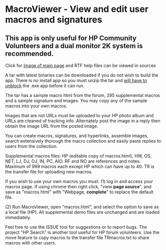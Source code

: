 # MacroViewer - View and edit user macros and signatures
 
## This app is only useful for HP Community Volunteers and a dual monitor 2K system is recommended.

Click for <a href="https://h30434.www3.hp.com/t5/image/serverpage/image-id/371770iB4D290AA0F681417" target="_blank">Image of main page</a> and RTF help files can be viewed in sources

A tar with latest binaries can be downloaded if you do not wish to build the app.  There is no install app so you must unzip the tar and <a href="https://h30434.www3.hp.com/t5/image/serverpage/image-id/371726i4F7A8A35B3DFE493" target="_blank">will have to unblock</a> the .exe app before it can run.

The tar has a sample macro html from the forum, 295 supplemental macros and a sample signature and images.  You may copy any of the sample macros into your own macros.  

Images that are not URLs must be uploaded to your HP photo album and URLs are cleaned of tracking info.  Alternately post the image in a reply then obtain the image URL from the posted image.

You can create macros, signatures, and hyperlinks, assemble images, search extensively thorough the macro collection and easily paste replies to users from the collection.

Supplemental macros files: HP (editable copy of macros.html), HW, OS, NET, LJ, DJ, OJ, IN, PC, AIO.  RF and NO are references and notes. Maximum of 999 macros each except HP which can have up to 40. TR is the transfer file for uploading new macros.

If you wish to use your own macros you must: (1) log in and access your macros page.  If using chrome then right click, "view **page source**", and save as "macros.html" with "Webpage, **complete**" to replace the default file.

(2) Run MacroViewer, open "macros.html", and select the option to save as a local file (HP).  All supplemental demo files are unchanged and are loaded immediately.

Feel free to use the ISSUE tool for suggestions or to report bugs. The project "HP Search" is another tool useful for HP forum volunteers. Use the move feature to copy macros to the transfer file TRmacros.txt to share macros with other users.

